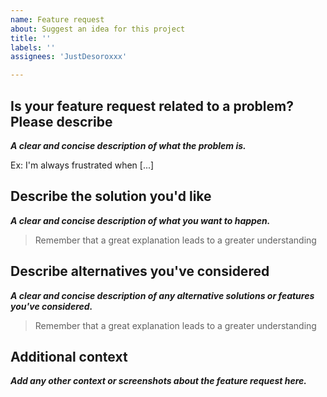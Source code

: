 ```yaml
---
name: Feature request
about: Suggest an idea for this project
title: ''
labels: ''
assignees: 'JustDesoroxxx'

---
```


## Is your feature request related to a problem? Please describe

***A clear and concise description of what the problem is.*** 

Ex: I'm always frustrated when [...]

## Describe the solution you'd like

***A clear and concise description of what you want to happen.***

> Remember that a great explanation leads to a greater understanding

## Describe alternatives you've considered

***A clear and concise description of any alternative solutions or features you've considered.***

> Remember that a great explanation leads to a greater understanding

## Additional context

***Add any other context or screenshots about the feature request here.***
